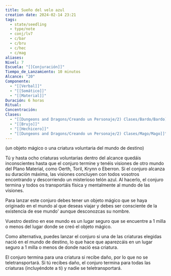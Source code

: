 ```yaml
---
title: Sueño del velo azul
creation date: 2024-02-14 23:21
tags:
  - state/seedling
  - type/note
  - conj/lv7
  - c/bar
  - c/bru
  - c/hec
  - c/mag
aliases: 
Nivel: 7
Escuela: "[[Conjuración]]"
Tiempo_de_Lanzamiento: 10 minutos
Alcance: "20"
Componente:
  - "[[Verbal]]"
  - "[[Somático]]"
  - "[[Material]]"
Duración: 6 horas
Ritual: 
Concentración: 
Clases:
  - "[[Dungeons and Dragons/Creando un Personaje/2) Clases/Bardo/Bardo]]"
  - "[[Brujo]]"
  - "[[Hechicero]]"
  - "[[Dungeons and Dragons/Creando un Personaje/2) Clases/Mago/Mago]]"
---
```

(un objeto mágico o una criatura voluntaria del mundo de destino)

Tú y hasta ocho criaturas voluntarias dentro del alcance quedáis inconscientes hasta que el conjuro termine y tenéis visiones de otro mundo del Plano Material, como Oerth, Toril, Krynn o Eberron. Si el conjuro alcanza su duración máxima, las visiones concluyen con todos vosotros encontrando y descorriendo un misterioso telón azul. Al hacerlo, el conjuro termina y todos os transportáis física y mentalmente al mundo de las visiones.

Para lanzar este conjuro debes tener un objeto mágico que se haya originado en el mundo al que
deseas viajar y debes ser consciente de la existencia de ese mundo' aunque desconozcas su nombre.

Vuestro destino en ese mundo es un lugar seguro que se encuentre a 1 milla o menos del lugar
donde se creó el objeto mágico.

Como alternativa, puedes lanzar el conjuro si una de las criaturas elegidas nació en el mundo de
destino, lo que hace que aparezcáis en un lugar seguro a 1 milla o menos de donde nació esa
criatura.

El conjuro termina para una criatura si recibe daño, por lo que no se teletransportará. Si tú recibes
daño, el conjuro termina para todas las criaturas (incluyéndote a ti) y nadie se teletransportará.
